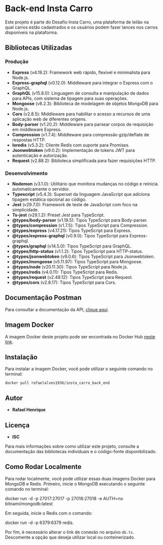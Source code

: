 # Back-end Insta Carro

Este projeto é parte do Desafio Insta Carro, uma plataforma de leilão na qual carros estão cadastrados e os usuários podem fazer lances nos carros disponíveis na plataforma.

## Bibliotecas Utilizadas

### Produção

- **Express** (v4.19.2): Framework web rápido, flexível e minimalista para Node.js.
- **Express-graphql** (v0.12.0): Middleware para integrar o Express com o GraphQL.
- **GraphQL** (v15.8.0): Linguagem de consulta e manipulação de dados para APIs, com sistema de tipagem para suas operações.
- **Mongoose** (v8.2.3): Biblioteca de modelagem de objetos MongoDB para Node.js.
- **Cors** (v2.8.5): Middleware para habilitar o acesso a recursos de uma aplicação web de diferentes origens.
- **Body-parser** (v1.20.2): Middleware para parsear corpos de requisição em middleware Express.
- **Compression** (v1.7.4): Middleware para compressão gzip/deflate de respostas HTTP.
- **Ioredis** (v5.3.2): Cliente Redis com suporte para Promises.
- **Jsonwebtoken** (v9.0.2): Implementação de tokens JWT para autenticação e autorização.
- **Request** (v2.88.2): Biblioteca simplificada para fazer requisições HTTP.

### Desenvolvimento

- **Nodemon** (v3.1.0): Utilitário que monitora mudanças no código e reinicia automaticamente o servidor.
- **Typescript** (v5.4.3): Superset da linguagem JavaScript que adiciona tipagem estática opcional ao código.
- **Jest** (v29.7.0): Framework de teste de JavaScript com foco na simplicidade.
- **Ts-jest** (v29.1.2): Preset Jest para TypeScript.
- **@types/body-parser** (v1.19.5): Tipos TypeScript para Body-parser.
- **@types/compression** (v1.7.5): Tipos TypeScript para Compression.
- **@types/express** (v4.17.21): Tipos TypeScript para Express.
- **@types/express-graphql** (v0.9.0): Tipos TypeScript para Express-graphql.
- **@types/graphql** (v14.5.0): Tipos TypeScript para GraphQL.
- **@types/http-status** (v1.1.2): Tipos TypeScript para HTTP-status.
- **@types/jsonwebtoken** (v9.0.6): Tipos TypeScript para Jsonwebtoken.
- **@types/mongoose** (v5.11.97): Tipos TypeScript para Mongoose.
- **@types/node** (v20.11.30): Tipos TypeScript para Node.js.
- **@types/redis** (v4.0.11): Tipos TypeScript para Redis.
- **@types/request** (v2.48.12): Tipos TypeScript para Request.
- **@types/cors** (v2.8.17): Tipos TypeScript para Cors.

## Documentação Postman

Para consultar a documentação da API, [clique aqui](https://documenter.getpostman.com/view/12625792/2sA35HY1kb).

## Imagem Docker

A imagem Docker deste projeto pode ser encontrada no Docker Hub [neste link](https://hub.docker.com/r/rafaelalves1936/insta_carro_back_end).

## Instalação

Para instalar a imagem Docker, você pode utilizar o seguinte comando no terminal:

    docker pull rafaelalves1936/insta_carro_back_end



## Autor

- **Rafael Henrique**

## Licença

- **ISC**

Para mais informações sobre como utilizar este projeto, consulte a documentação das bibliotecas individuais e o código-fonte disponibilizado.

## Como Rodar Localmente

Para rodar localmente, você pode utilizar essas duas imagens Docker para MongoDB e Redis. Primeiro, inicie o MongoDB executando o seguinte comando no terminal:


docker run -d -p 27017:27017 -p 27018:27018 -e AUTH=no bitnami/mongodb:latest

Em seguida, inicie o Redis com o comando:

docker run -d -p 6379:6379 redis.

Por fim, é necessário alterar o link de conexão no arquivo `db.ts`. Descomente a opção que deseja utilizar local ou conteinerizado.

